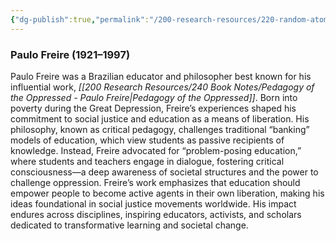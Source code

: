 ```yaml
---
{"dg-publish":true,"permalink":"/200-research-resources/220-random-atomic-notes/paulo-freire/"}
---
```


### **Paulo Freire (1921–1997)**

Paulo Freire was a Brazilian educator and philosopher best known for his influential work, _[[200 Research Resources/240 Book Notes/Pedagogy of the Oppressed - Paulo Freire\|Pedagogy of the Oppressed]]_. Born into poverty during the Great Depression, Freire’s experiences shaped his commitment to social justice and education as a means of liberation. His philosophy, known as critical pedagogy, challenges traditional “banking” models of education, which view students as passive recipients of knowledge. Instead, Freire advocated for “problem-posing education,” where students and teachers engage in dialogue, fostering critical consciousness—a deep awareness of societal structures and the power to challenge oppression. Freire’s work emphasizes that education should empower people to become active agents in their own liberation, making his ideas foundational in social justice movements worldwide. His impact endures across disciplines, inspiring educators, activists, and scholars dedicated to transformative learning and societal change.